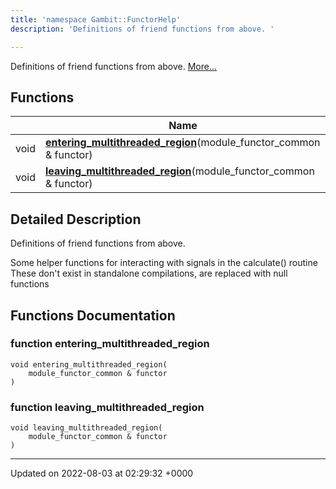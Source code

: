 ```yaml
---
title: 'namespace Gambit::FunctorHelp'
description: 'Definitions of friend functions from above. '

---
```







Definitions of friend functions from above.  [More...](#detailed-description)

## Functions

|                | Name           |
| -------------- | -------------- |
| void | **[entering_multithreaded_region](/documentation/code/main/namespaces/namespacegambit_1_1functorhelp/#function-entering-multithreaded-region)**(module_functor_common & functor) |
| void | **[leaving_multithreaded_region](/documentation/code/main/namespaces/namespacegambit_1_1functorhelp/#function-leaving-multithreaded-region)**(module_functor_common & functor) |

## Detailed Description

Definitions of friend functions from above. 

Some helper functions for interacting with signals in the calculate() routine These don't exist in standalone compilations, are replaced with null functions 


## Functions Documentation

### function entering_multithreaded_region

```
void entering_multithreaded_region(
    module_functor_common & functor
)
```


### function leaving_multithreaded_region

```
void leaving_multithreaded_region(
    module_functor_common & functor
)
```






-------------------------------

Updated on 2022-08-03 at 02:29:32 +0000
